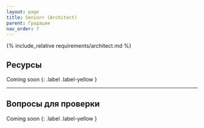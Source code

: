 ```yaml
---
layout: page
title: Senior+ (Architect)
parent: Градации
nav_order: 7
---
```


{% include_relative requirements/architect.md %}

## Ресурсы

Coming soon
{: .label .label-yellow }

---

## Вопросы для проверки

Coming soon
{: .label .label-yellow }
